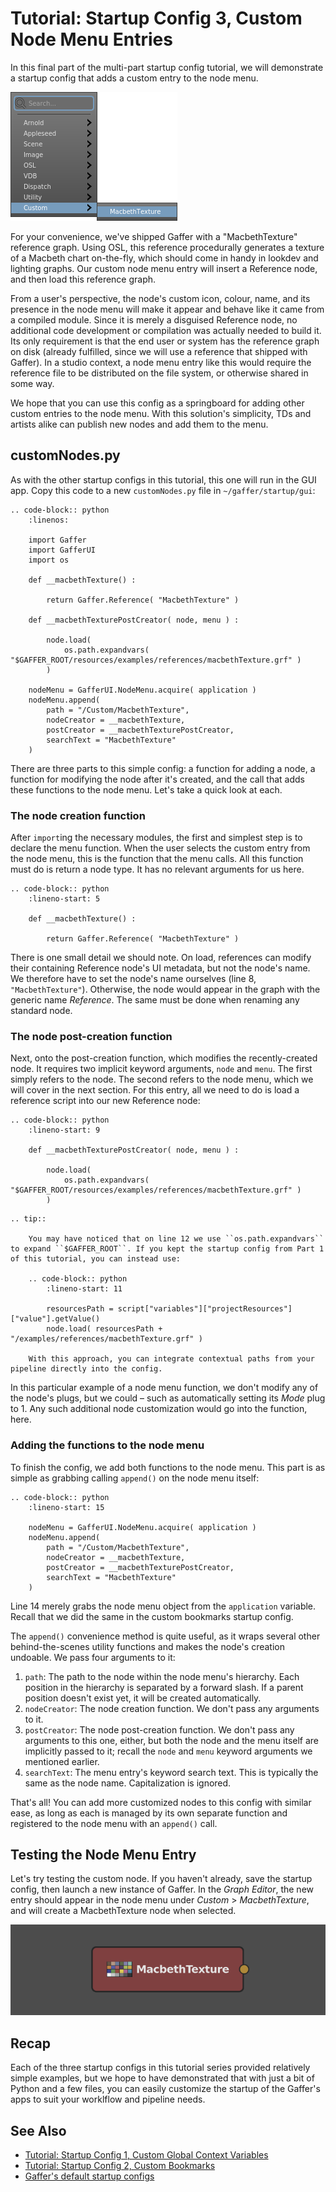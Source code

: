 # Tutorial: Startup Config 3, Custom Node Menu Entries # 

In this final part of the multi-part startup config tutorial, we will demonstrate a startup config that adds a custom entry to the node menu.

![A custom entry in the node menu](images/tutorialNodeMenuCustomEntry.png "A custom entry in the node menu")

For your convenience, we've shipped Gaffer with a "MacbethTexture" reference graph. Using OSL, this reference procedurally generates a texture of a Macbeth chart on-the-fly, which should come in handy in lookdev and lighting graphs. Our custom node menu entry will insert a Reference node, and then load this reference graph.

From a user's perspective, the node's custom icon, colour, name, and its presence in the node menu will make it appear and behave like it came from a compiled module. Since it is merely a disguised Reference node, no additional code development or compilation was actually needed to build it. Its only requirement is that the end user or system has the reference graph on disk (already fulfilled, since we will use a reference that shipped with Gaffer). In a studio context, a node menu entry like this would require the reference file to be distributed on the file system, or otherwise shared in some way.

We hope that you can use this config as a springboard for adding other custom entries to the node menu. With this solution's simplicity, TDs and artists alike can publish new nodes and add them to the menu.


## customNodes.py ##

As with the other startup configs in this tutorial, this one will run in the GUI app. Copy this code to a new `customNodes.py` file in `~/gaffer/startup/gui`:

```eval_rst
.. code-block:: python
    :linenos:

    import Gaffer
    import GafferUI
    import os
    
    def __macbethTexture() :
    
    	return Gaffer.Reference( "MacbethTexture" )
    
    def __macbethTexturePostCreator( node, menu ) :
    
    	node.load(
    		os.path.expandvars( "$GAFFER_ROOT/resources/examples/references/macbethTexture.grf" )
    	)
    
    nodeMenu = GafferUI.NodeMenu.acquire( application )
    nodeMenu.append(
    	path = "/Custom/MacbethTexture",
    	nodeCreator = __macbethTexture,
    	postCreator = __macbethTexturePostCreator,
    	searchText = "MacbethTexture"
    )
```

There are three parts to this simple config: a function for adding a node, a function for modifying the node after it's created, and the call that adds these functions to the node menu. Let's take a quick look at each.


### The node creation function ###

After `import`ing the necessary modules, the first and simplest step is to declare the menu function. When the user selects the custom entry from the node menu, this is the function that the menu calls. All this function must do is return a node type. It has no relevant arguments for us here.

```eval_rst
.. code-block:: python
    :lineno-start: 5
    
    def __macbethTexture() :
    
    	return Gaffer.Reference( "MacbethTexture" )
```

There is one small detail we should note. On load, references can modify their containing Reference node's UI metadata, but not the node's name. We therefore have to set the node's name ourselves (line 8, `"MacbethTexture"`). Otherwise, the node would appear in the graph with the generic name _Reference_. The same must be done when renaming any standard node.


### The node post-creation function ###

Next, onto the post-creation function, which modifies the recently-created node. It requires two implicit keyword arguments, `node` and `menu`. The first simply refers to the node. The second refers to the node menu, which we will cover in the next section. For this entry, all we need to do is load a reference script into our new Reference node:

```eval_rst
.. code-block:: python
    :lineno-start: 9
    
    def __macbethTexturePostCreator( node, menu ) :
    
    	node.load(
    		os.path.expandvars( "$GAFFER_ROOT/resources/examples/references/macbethTexture.grf" )
    	)
```

```eval_rst
.. tip::

    You may have noticed that on line 12 we use ``os.path.expandvars`` to expand ``$GAFFER_ROOT``. If you kept the startup config from Part 1 of this tutorial, you can instead use:

    .. code-block:: python
        :lineno-start: 11

        resourcesPath = script["variables"]["projectResources"]["value"].getValue()
        node.load( resourcesPath + "/examples/references/macbethTexture.grf" )

    With this approach, you can integrate contextual paths from your pipeline directly into the config.
```

In this particular example of a node menu function, we don't modify any of the node's plugs, but we could – such as automatically setting its _Mode_ plug to 1. Any such additional node customization would go into the function, here.


### Adding the functions to the node menu ###

To finish the config, we add both functions to the node menu. This part is as simple as grabbing calling `append()` on the node menu itself:

```eval_rst
.. code-block:: python
    :lineno-start: 15

    nodeMenu = GafferUI.NodeMenu.acquire( application )
    nodeMenu.append(
    	path = "/Custom/MacbethTexture",
    	nodeCreator = __macbethTexture,
    	postCreator = __macbethTexturePostCreator,
    	searchText = "MacbethTexture"
    )
```

Line 14 merely grabs the node menu object from the `application` variable. Recall that we did the same in the custom bookmarks startup config.

The `append()` convenience method is quite useful, as it wraps several other behind-the-scenes utility functions and makes the node's creation undoable. We pass four arguments to it:

1. `path`: The path to the node within the node menu's hierarchy. Each position in the hierarchy is separated by a forward slash. If a parent position doesn't exist yet, it will be created automatically.
2. `nodeCreator`: The node creation function. We don't pass any arguments to it.
3. `postCreator`: The node post-creation function. We don't pass any arguments to this one, either, but both the node and the menu itself are implicitly passed to it; recall the `node` and `menu` keyword arguments we mentioned earlier.
4. `searchText`: The menu entry's keyword search text. This is typically the same as the node name. Capitalization is ignored.

That's all! You can add more customized nodes to this config with similar ease, as long as each is managed by its own separate function and registered to the node menu with an `append()` call.


## Testing the Node Menu Entry ##

Let's try testing the custom node. If you haven't already, save the startup config, then launch a new instance of Gaffer. In the _Graph Editor_, the new entry should appear in the node menu under _Custom_ > _MacbethTexture_, and will create a MacbethTexture node when selected.

![The MacbethTexture node in the Graph Editor](images/tutorialMacbethTextureNode.png "The MacbethTexture node in the Graph Editor")


## Recap ##

Each of the three startup configs in this tutorial series provided relatively simple examples, but we hope to have demonstrated that with just a bit of Python and a few files, you can easily customize the startup of the Gaffer's apps to suit your worklflow and pipeline needs.


## See Also ##

- [Tutorial: Startup Config 1, Custom Global Context Variables](../CreatingConfigurationFiles1/index.md)
- [Tutorial: Startup Config 2, Custom Bookmarks](../CreatingConfigurationFiles2/index.md)
- [Gaffer's default startup configs](https://github.com/GafferHQ/gaffer/tree/!GAFFER_VERSION!/startup)
